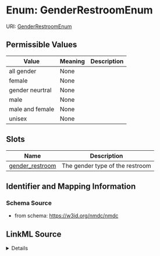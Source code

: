 # Enum: GenderRestroomEnum



URI: [GenderRestroomEnum](GenderRestroomEnum.md)

## Permissible Values

| Value | Meaning | Description |
| --- | --- | --- |
| all gender | None |  |
| female | None |  |
| gender neurtral | None |  |
| male | None |  |
| male and female | None |  |
| unisex | None |  |




## Slots

| Name | Description |
| ---  | --- |
| [gender_restroom](gender_restroom.md) | The gender type of the restroom |






## Identifier and Mapping Information







### Schema Source


* from schema: https://w3id.org/nmdc/nmdc




## LinkML Source

<details>
```yaml
name: gender_restroom_enum
from_schema: https://w3id.org/nmdc/nmdc
rank: 1000
permissible_values:
  all gender:
    text: all gender
  female:
    text: female
  gender neurtral:
    text: gender neurtral
  male:
    text: male
  male and female:
    text: male and female
  unisex:
    text: unisex

```
</details>